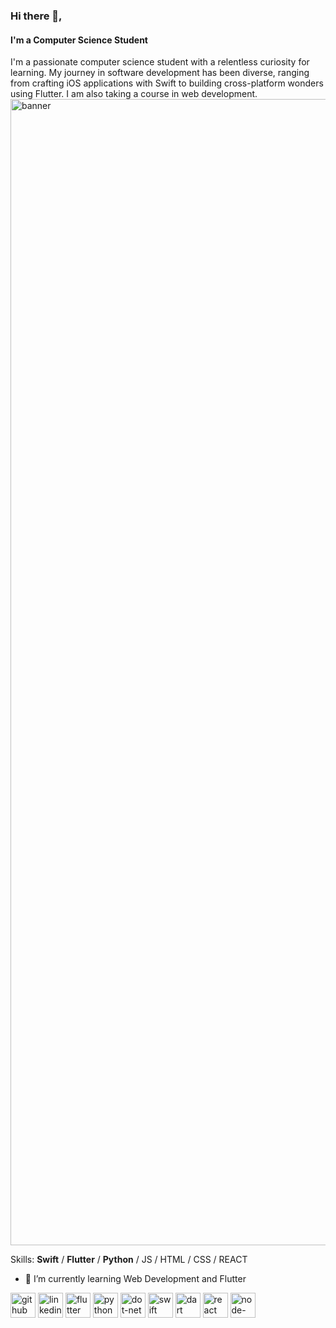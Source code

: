 ### Hi there 👋,
#### I'm a Computer Science Student
I'm a passionate computer science student with a relentless curiosity for learning. My journey in software development has been diverse, ranging from crafting iOS applications with Swift to building cross-platform wonders using Flutter. I am also taking a course in web development.
<img width="1834" alt="banner" src="https://github.com/ErenBal1/ErenBal1/assets/128086424/a2b5572e-d039-4d4a-86a6-c1ff3295ceee">

Skills: **Swift** / **Flutter** / **Python**  / JS / HTML / CSS / REACT

- 🌱 I’m currently learning Web Development and Flutter 


[<img src='https://cdn.jsdelivr.net/npm/simple-icons@3.0.1/icons/github.svg' alt='github' height='40'>](https://github.com/ErenBal1)  [<img src='https://cdn.jsdelivr.net/npm/simple-icons@3.0.1/icons/linkedin.svg' alt='linkedin' height='40'>](https://www.linkedin.com/in/eren-bal-12235a24b/)  [<img src='https://cdn.jsdelivr.net/npm/simple-icons@3.0.1/icons/flutter.svg' alt='flutter' height='40'>](.)  [<img src='https://cdn.jsdelivr.net/npm/simple-icons@3.0.1/icons/python.svg' alt='python' height='40'>](.)  [<img src='https://cdn.jsdelivr.net/npm/simple-icons@3.0.1/icons/dot-net.svg' alt='dot-net' height='40'>](.)  [<img src='https://cdn.jsdelivr.net/npm/simple-icons@3.0.1/icons/swift.svg' alt='swift' height='40'>](.)  [<img src='https://cdn.jsdelivr.net/npm/simple-icons@3.0.1/icons/dart.svg' alt='dart' height='40'>](.)  [<img src='https://cdn.jsdelivr.net/npm/simple-icons@3.0.1/icons/react.svg' alt='react' height='40'>](.)  [<img src='https://cdn.jsdelivr.net/npm/simple-icons@3.0.1/icons/node-dot-js.svg' alt='node-dot-js' height='40'>](.)  


